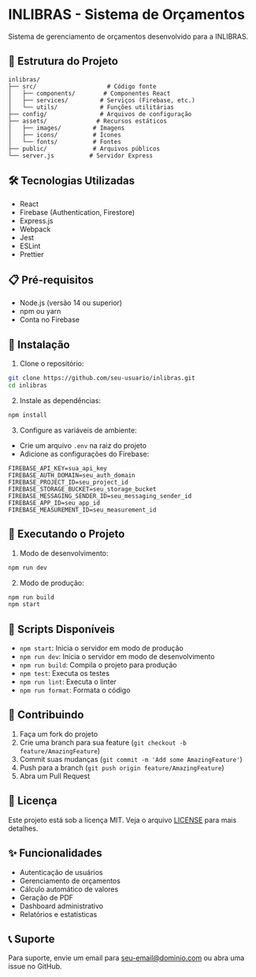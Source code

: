 # INLIBRAS - Sistema de Orçamentos

Sistema de gerenciamento de orçamentos desenvolvido para a INLIBRAS.

## 🚀 Estrutura do Projeto

```
inlibras/
├── src/                    # Código fonte
│   ├── components/        # Componentes React
│   ├── services/         # Serviços (Firebase, etc.)
│   └── utils/            # Funções utilitárias
├── config/               # Arquivos de configuração
├── assets/              # Recursos estáticos
│   ├── images/         # Imagens
│   ├── icons/          # Ícones
│   └── fonts/          # Fontes
├── public/             # Arquivos públicos
└── server.js          # Servidor Express
```

## 🛠️ Tecnologias Utilizadas

- React
- Firebase (Authentication, Firestore)
- Express.js
- Webpack
- Jest
- ESLint
- Prettier

## 📋 Pré-requisitos

- Node.js (versão 14 ou superior)
- npm ou yarn
- Conta no Firebase

## 🔧 Instalação

1. Clone o repositório:
```bash
git clone https://github.com/seu-usuario/inlibras.git
cd inlibras
```

2. Instale as dependências:
```bash
npm install
```

3. Configure as variáveis de ambiente:
- Crie um arquivo `.env` na raiz do projeto
- Adicione as configurações do Firebase:
```
FIREBASE_API_KEY=sua_api_key
FIREBASE_AUTH_DOMAIN=seu_auth_domain
FIREBASE_PROJECT_ID=seu_project_id
FIREBASE_STORAGE_BUCKET=seu_storage_bucket
FIREBASE_MESSAGING_SENDER_ID=seu_messaging_sender_id
FIREBASE_APP_ID=seu_app_id
FIREBASE_MEASUREMENT_ID=seu_measurement_id
```

## 🚀 Executando o Projeto

1. Modo de desenvolvimento:
```bash
npm run dev
```

2. Modo de produção:
```bash
npm run build
npm start
```

## 📝 Scripts Disponíveis

- `npm start`: Inicia o servidor em modo de produção
- `npm run dev`: Inicia o servidor em modo de desenvolvimento
- `npm run build`: Compila o projeto para produção
- `npm test`: Executa os testes
- `npm run lint`: Executa o linter
- `npm run format`: Formata o código

## 🤝 Contribuindo

1. Faça um fork do projeto
2. Crie uma branch para sua feature (`git checkout -b feature/AmazingFeature`)
3. Commit suas mudanças (`git commit -m 'Add some AmazingFeature'`)
4. Push para a branch (`git push origin feature/AmazingFeature`)
5. Abra um Pull Request

## 📄 Licença

Este projeto está sob a licença MIT. Veja o arquivo [LICENSE](LICENSE) para mais detalhes.

## ✨ Funcionalidades

- Autenticação de usuários
- Gerenciamento de orçamentos
- Cálculo automático de valores
- Geração de PDF
- Dashboard administrativo
- Relatórios e estatísticas

## 📞 Suporte

Para suporte, envie um email para seu-email@dominio.com ou abra uma issue no GitHub.


